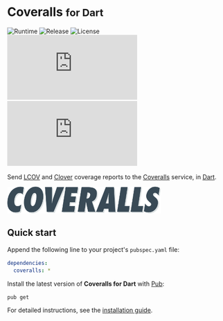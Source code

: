 # Coveralls <small>for Dart</small>
![Runtime](https://badgen.net/badge/dart/%3E%3D2.8/green) ![Release](https://img.shields.io/pub/v/coveralls.svg) ![License](https://badgen.net/badge/license/MIT/blue) ![Coverage](https://badgen.net/coveralls/c/github/cedx/coveralls.dart) ![Build](https://badgen.net/github/checks/cedx/coveralls.dart)

Send [LCOV](http://ltp.sourceforge.net/coverage/lcov.php) and [Clover](https://www.atlassian.com/software/clover) coverage reports to the [Coveralls](https://coveralls.io) service, in [Dart](https://dart.dev).

![Coveralls](img/coveralls.png)

## Quick start
Append the following line to your project's `pubspec.yaml` file:

```yaml
dependencies:
  coveralls: *
```

Install the latest version of **Coveralls for Dart** with [Pub](https://dart.dev/tools/pub):

```shell
pub get
```

For detailed instructions, see the [installation guide](installation.md).
